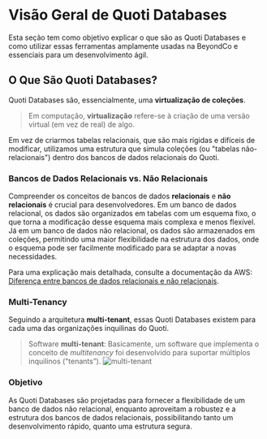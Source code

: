 # Visão Geral de Quoti Databases

Esta seção tem como objetivo explicar o que são as Quoti Databases e como utilizar essas ferramentas amplamente usadas na BeyondCo e essenciais para um desenvolvimento ágil.



## O Que São Quoti Databases?


Quoti Databases são, essencialmente, uma **virtualização de coleções**.

> Em computação, **virtualização** refere-se à criação de uma versão virtual (em vez de real) de algo.

Em vez de criarmos tabelas relacionais, que são mais rígidas e difíceis de modificar, utilizamos uma estrutura que simula coleções (ou "tabelas não-relacionais") dentro dos bancos de dados relacionais do Quoti.
### Bancos de Dados Relacionais vs. Não Relacionais

Compreender os conceitos de bancos de dados **relacionais** e **não relacionais** é crucial para desenvolvedores. Em um banco de dados relacional, os dados são organizados em tabelas com um esquema fixo, o que torna a modificação desse esquema mais complexa e menos flexível. Já em um banco de dados não relacional, os dados são armazenados em coleções, permitindo uma maior flexibilidade na estrutura dos dados, onde o esquema pode ser facilmente modificado para se adaptar a novas necessidades.

Para uma explicação mais detalhada, consulte a documentação da AWS: [Diferença entre bancos de dados relacionais e não relacionais](https://aws.amazon.com/pt/compare/the-difference-between-relational-and-non-relational-databases/).

### Multi-Tenancy
Seguindo a arquitetura **multi-tenant**, essas Quoti Databases existem para cada uma das organizações inquilinas do Quoti.
>Software **multi-tenant**:
> Basicamente, um software que implementa o conceito de *multitenancy* foi desenvolvido para suportar múltiplos inquilinos ("tenants”).
![multi-tenant](https://imgs.search.brave.com/wHkdrpnBFHLCu2pCi9nzq4dQIXLt9NKt3SwedbJWHPY/rs:fit:860:0:0:0/g:ce/aHR0cHM6Ly9tZWRp/YS5saWNkbi5jb20v/ZG1zL2ltYWdlL0Q0/RDEyQVFHdTZBTEJ3/RWdOUUEvYXJ0aWNs/ZS1jb3Zlcl9pbWFn/ZS1zaHJpbmtfNjAw/XzIwMDAvMC8xNzA2/MTAwODI5NjQ2P2U9/MjE0NzQ4MzY0NyZ2/PWJldGEmdD05MUhn/M0xwQktRTENMcjFw/WV9xWmFEcE9paHMy/aHR2RFRJMXlfNGFu/WUk4)

### Objetivo
As Quoti Databases são projetadas para fornecer a flexibilidade de um banco de dados não relacional, enquanto aproveitam a robustez e a estrutura dos bancos de dados relacionais, possibilitando tanto um desenvolvimento rápido, quanto uma estrutura segura.